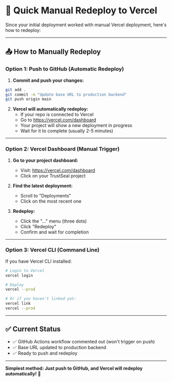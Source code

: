 # 🚀 Quick Manual Redeploy to Vercel

Since your initial deployment worked with manual Vercel deployment, here's how to redeploy:

---

## 📤 **How to Manually Redeploy**

### **Option 1: Push to GitHub (Automatic Redeploy)**

1. **Commit and push your changes:**
```bash
git add .
git commit -m "Update base URL to production backend"
git push origin main
```

2. **Vercel will automatically redeploy:**
   - If your repo is connected to Vercel
   - Go to https://vercel.com/dashboard
   - Your project will show a new deployment in progress
   - Wait for it to complete (usually 2-5 minutes)

---

### **Option 2: Vercel Dashboard (Manual Trigger)**

1. **Go to your project dashboard:**
   - Visit: https://vercel.com/dashboard
   - Click on your TrustSeal project

2. **Find the latest deployment:**
   - Scroll to "Deployments"
   - Click on the most recent one

3. **Redeploy:**
   - Click the "..." menu (three dots)
   - Click "Redeploy"
   - Confirm and wait for completion

---

### **Option 3: Vercel CLI (Command Line)**

If you have Vercel CLI installed:

```bash
# Login to Vercel
vercel login

# Deploy
vercel --prod

# Or if you haven't linked yet:
vercel link
vercel --prod
```

---

## ✅ **Current Status**

- ✅ GitHub Actions workflow commented out (won't trigger on push)
- ✅ Base URL updated to production backend
- ✅ Ready to push and redeploy

---

**Simplest method: Just push to GitHub, and Vercel will redeploy automatically!** 🎉

